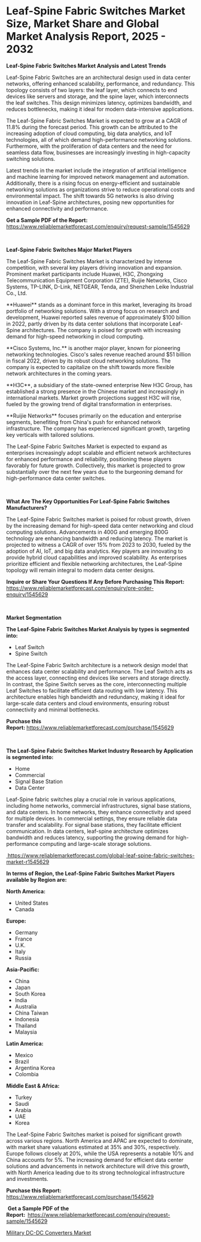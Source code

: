 <p><h1>Leaf-Spine Fabric Switches Market Size, Market Share and Global Market Analysis Report, 2025 - 2032</h1></p><p><strong>Leaf-Spine Fabric Switches Market Analysis and Latest Trends</strong></p>
<p><p>Leaf-Spine Fabric Switches are an architectural design used in data center networks, offering enhanced scalability, performance, and redundancy. This topology consists of two layers: the leaf layer, which connects to end devices like servers and storage, and the spine layer, which interconnects the leaf switches. This design minimizes latency, optimizes bandwidth, and reduces bottlenecks, making it ideal for modern data-intensive applications.</p><p>The Leaf-Spine Fabric Switches Market is expected to grow at a CAGR of 11.8% during the forecast period. This growth can be attributed to the increasing adoption of cloud computing, big data analytics, and IoT technologies, all of which demand high-performance networking solutions. Furthermore, with the proliferation of data centers and the need for seamless data flow, businesses are increasingly investing in high-capacity switching solutions.</p><p>Latest trends in the market include the integration of artificial intelligence and machine learning for improved network management and automation. Additionally, there is a rising focus on energy-efficient and sustainable networking solutions as organizations strive to reduce operational costs and environmental impact. The shift towards 5G networks is also driving innovation in Leaf-Spine architectures, posing new opportunities for enhanced connectivity and performance.</p></p>
<p><strong>Get a Sample PDF of the Report:&nbsp;</strong> <a href="https://www.reliablemarketforecast.com/enquiry/request-sample/1545629?utm_campaign=3171&utm_medium=2&utm_source=Github&utm_content=ia&utm_term=06042025&utm_id=leaf-spine-fabric-switches">https://www.reliablemarketforecast.com/enquiry/request-sample/1545629</a></p>
<p>&nbsp;</p>
<p><strong>Leaf-Spine Fabric Switches Major Market Players</strong></p>
<p><p>The Leaf-Spine Fabric Switches Market is characterized by intense competition, with several key players driving innovation and expansion. Prominent market participants include Huawei, H3C, Zhongxing Telecommunication Equipment Corporation (ZTE), Ruijie Networks, Cisco Systems, TP-LINK, D-Link, NETGEAR, Tenda, and Shenzhen Leike Industrial Co., Ltd.</p><p>**Huawei** stands as a dominant force in this market, leveraging its broad portfolio of networking solutions. With a strong focus on research and development, Huawei reported sales revenue of approximately $100 billion in 2022, partly driven by its data center solutions that incorporate Leaf-Spine architectures. The company is poised for growth with increasing demand for high-speed networking in cloud computing.</p><p>**Cisco Systems, Inc.** is another major player, known for pioneering networking technologies. Cisco's sales revenue reached around $51 billion in fiscal 2022, driven by its robust cloud networking solutions. The company is expected to capitalize on the shift towards more flexible network architectures in the coming years.</p><p>**H3C**, a subsidiary of the state-owned enterprise New H3C Group, has established a strong presence in the Chinese market and increasingly in international markets. Market growth projections suggest H3C will rise, fueled by the growing trend of digital transformation in enterprises.</p><p>**Ruijie Networks** focuses primarily on the education and enterprise segments, benefiting from China's push for enhanced network infrastructure. The company has experienced significant growth, targeting key verticals with tailored solutions.</p><p>The Leaf-Spine Fabric Switches Market is expected to expand as enterprises increasingly adopt scalable and efficient network architectures for enhanced performance and reliability, positioning these players favorably for future growth. Collectively, this market is projected to grow substantially over the next few years due to the burgeoning demand for high-performance data center switches.</p></p>
<p>&nbsp;</p>
<p><strong>What Are The Key Opportunities For Leaf-Spine Fabric Switches Manufacturers?</strong></p>
<p><p>The Leaf-Spine Fabric Switches market is poised for robust growth, driven by the increasing demand for high-speed data center networking and cloud computing solutions. Advancements in 400G and emerging 800G technology are enhancing bandwidth and reducing latency. The market is projected to witness a CAGR of over 15% from 2023 to 2030, fueled by the adoption of AI, IoT, and big data analytics. Key players are innovating to provide hybrid cloud capabilities and improved scalability. As enterprises prioritize efficient and flexible networking architectures, the Leaf-Spine topology will remain integral to modern data center designs.</p></p>
<p><strong>Inquire or Share Your Questions If Any Before Purchasing This Report:</strong> <a href="https://www.reliablemarketforecast.com/enquiry/pre-order-enquiry/1545629?utm_campaign=3171&utm_medium=2&utm_source=Github&utm_content=ia&utm_term=06042025&utm_id=leaf-spine-fabric-switches">https://www.reliablemarketforecast.com/enquiry/pre-order-enquiry/1545629</a></p>
<p>&nbsp;</p>
<p><strong>Market Segmentation</strong></p>
<p><strong>The Leaf-Spine Fabric Switches Market Analysis by types is segmented into:</strong></p>
<p><ul><li>Leaf Switch</li><li>Spine Switch</li></ul></p>
<p><p>The Leaf-Spine Fabric Switch architecture is a network design model that enhances data center scalability and performance. The Leaf Switch acts as the access layer, connecting end devices like servers and storage directly. In contrast, the Spine Switch serves as the core, interconnecting multiple Leaf Switches to facilitate efficient data routing with low latency. This architecture enables high bandwidth and redundancy, making it ideal for large-scale data centers and cloud environments, ensuring robust connectivity and minimal bottlenecks.</p></p>
<p><strong>Purchase this Report:&nbsp;</strong><a href="https://www.reliablemarketforecast.com/purchase/1545629?utm_campaign=3171&utm_medium=2&utm_source=Github&utm_content=ia&utm_term=06042025&utm_id=leaf-spine-fabric-switches">https://www.reliablemarketforecast.com/purchase/1545629</a></p>
<p>&nbsp;</p>
<p><strong>The Leaf-Spine Fabric Switches Market Industry Research by Application is segmented into:</strong></p>
<p><ul><li>Home</li><li>Commercial</li><li>Signal Base Station</li><li>Data Center</li></ul></p>
<p><p>Leaf-Spine fabric switches play a crucial role in various applications, including home networks, commercial infrastructures, signal base stations, and data centers. In home networks, they enhance connectivity and speed for multiple devices. In commercial settings, they ensure reliable data transfer and scalability. For signal base stations, they facilitate efficient communication. In data centers, leaf-spine architecture optimizes bandwidth and reduces latency, supporting the growing demand for high-performance computing and large-scale storage solutions.</p></p>
<p><a href="https://www.reliablemarketforecast.com/global-leaf-spine-fabric-switches-market-r1545629?utm_campaign=3171&utm_medium=2&utm_source=Github&utm_content=ia&utm_term=06042025&utm_id=leaf-spine-fabric-switches">&nbsp;https://www.reliablemarketforecast.com/global-leaf-spine-fabric-switches-market-r1545629</a></p>
<p><strong>In terms of Region, the Leaf-Spine Fabric Switches Market Players available by Region are:</strong></p>
<p>
    <p> <strong> North America: </strong>
        <ul>
            <li>United States</li>
            <li>Canada</li>
        </ul>
        </p> 
    <p> <strong> Europe: </strong>
        <ul>
            <li>Germany</li>
            <li>France</li>
            <li>U.K.</li>
            <li>Italy</li>
            <li>Russia</li>
        </ul>
        </p> 
    <p> <strong> Asia-Pacific: </strong>
        <ul>
            <li>China</li>
            <li>Japan</li>
            <li>South Korea</li>
            <li>India</li>
            <li>Australia</li>
            <li>China Taiwan</li>
            <li>Indonesia</li>
            <li>Thailand</li>
            <li>Malaysia</li>
        </ul>
        </p> 
    <p> <strong> Latin America: </strong>
        <ul>
            <li>Mexico</li>
            <li>Brazil</li>
            <li>Argentina Korea</li>
            <li>Colombia</li>
        </ul>
        </p> 
    <p> <strong> Middle East & Africa: </strong>
        <ul>
            <li>Turkey</li>
            <li>Saudi</li>
            <li>Arabia</li>
            <li>UAE</li>
            <li>Korea</li>
        </ul>
    </p>
    </p>
<p><p>The Leaf-Spine Fabric Switches market is poised for significant growth across various regions. North America and APAC are expected to dominate, with market share valuations estimated at 35% and 30%, respectively. Europe follows closely at 20%, while the USA represents a notable 10% and China accounts for 5%. The increasing demand for efficient data center solutions and advancements in network architecture will drive this growth, with North America leading due to its strong technological infrastructure and investments.</p></p>
<p><strong>Purchase this Report: </strong><a href="https://www.reliablemarketforecast.com/purchase/1545629?utm_campaign=3171&utm_medium=2&utm_source=Github&utm_content=ia&utm_term=06042025&utm_id=leaf-spine-fabric-switches">https://www.reliablemarketforecast.com/purchase/1545629</a></p>
<p>&nbsp;<strong>Get a Sample PDF of the Report:&nbsp;&nbsp;</strong><a href="https://www.reliablemarketforecast.com/enquiry/request-sample/1545629?utm_campaign=3171&utm_medium=2&utm_source=Github&utm_content=ia&utm_term=06042025&utm_id=leaf-spine-fabric-switches">https://www.reliablemarketforecast.com/enquiry/request-sample/1545629</a></p>
<p><strong></strong></p>
<p><p><a href="https://github.com/gunbybeahmg1/Market-Research-Report-List-1/blob/main/military-dc-dc-converters-market.md?utm_campaign=3171&utm_medium=2&utm_source=Github&utm_content=ia&utm_term=06042025&utm_id=leaf-spine-fabric-switches">Military DC-DC Converters Market</a></p></p>
